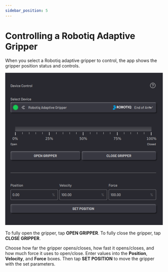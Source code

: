 ```yaml
---
sidebar_position: 5
---
```


# Controlling a Robotiq Adaptive Gripper

When you select a Robotiq adaptive gripper to control, the app shows the gripper position status and controls.

![](../Images/DeviceControls/RobotiqAdaptiveGripper.png)

To fully open the gripper, tap **OPEN GRIPPER**. To fully close the gripper, tap **CLOSE GRIPPER**.

Choose how far the gripper opens/closes, how fast it opens/closes, and how much force it uses to open/close. Enter values into the **Position**, **Velocity**, and **Force** boxes. Then tap **SET POSITION** to move the gripper with the set parameters.

